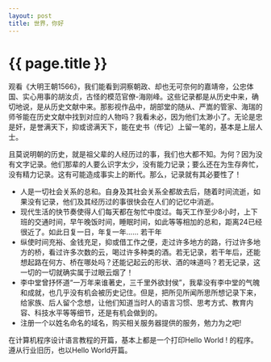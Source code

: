 ```yaml
---
layout: post
title: 世界，你好
---
```


{{ page.title }}
=====================
观看《大明王朝1566》，我们能看到洞察朝政、却也无可奈何的嘉靖帝，公忠体国、实心用事的胡汝贞，古怪的模范官僚-海刚峰。这些记录都是从历史中来，确切地说，是从历史文献中来。那影视作品中，胡部堂的随从、严嵩的管家、海瑞的师爷能在历史文献中找到对应的人物吗？我看未必，因为他们太渺小了。无论是忠是奸，是誉满天下，抑或谤满天下，能在史书（传记）上留一笔的，基本是上层人士。

且莫说明朝的历史，就是祖父辈的人经历过的事，我们也大都不知。为何？因为没有文字记录。他们那辈的人要么识字太少，没有能力记录；要么还在为生存奔忙，没有精力记录。这有可能造成事实上的断代。那么，记录就有其必要性了！

- 人是一切社会关系的总和。自身及其社会关系全都故去后，随着时间流逝，如果没有记录，他们及其经历过的事很快会在人们的记忆中消逝。
- 现代生活的快节奏使得人们每天都在匆忙中度过。每天工作至少8小时，上下班的交通时间，早午晚饭时间，睡眠时间，如此等等相加的总和，距离24已经很近了。如此日复一日，年复一年...... 若干年
- 纵使时间充裕、金钱充足，抑或借工作之便，走过许多地方的路，行过许多地方的桥，看过许多次数的云，喝过许多种类的酒。若无记录，若干年后，还能想起路在何方、桥在哪处吗？还能记起云的形状、酒的味道吗？若无记录，这一切的一切就确实属于过眼云烟了！
- 李中堂曾抒怀道“一万年来谁著史，三千里外欲封侯”，我辈没有李中堂的气魄和成就，也几乎没有机会被历史记住。但是，把所见所闻所思所想记录下来，给家族、后人留个念想，让他们知道当时人的语言习惯、思考方式、教育内容、科技水平等等细节，还是有机会做到的。
- 注册一个以姓名命名的域名，购买相关服务器提供的服务，勉力为之吧!

在计算机程序设计语言教程的开篇，基本上都是一个打印Hello World ! 的程序。遵从行业旧历，也以Hello World开篇。
